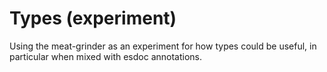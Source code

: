 # Types (experiment)

Using the meat-grinder as an experiment for how types could be useful, in particular when mixed with esdoc annotations.

